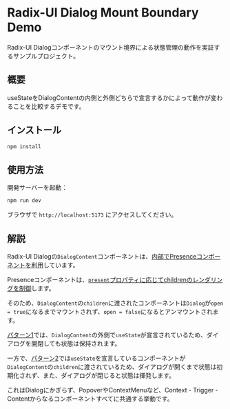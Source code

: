 # Radix-UI Dialog Mount Boundary Demo

Radix-UI Dialogコンポーネントのマウント境界による状態管理の動作を実証するサンプルプロジェクト。

## 概要

useStateをDialogContentの内側と外側どちらで宣言するかによって動作が変わることを比較するデモです。

## インストール

```bash
npm install
```

## 使用方法

開発サーバーを起動：

```bash
npm run dev
```

ブラウザで `http://localhost:5173` にアクセスしてください。

## 解説

Radix-UI Dialogの`DialogContent`コンポーネントは、[内部でPresenceコンポーネントを利用](https://github.com/radix-ui/primitives/blob/e7a593acfe8b8c4344788d994760a41e7293d60d/packages/react/dialog/src/dialog.tsx#L240-L246)しています。

Presenceコンポーネントは、[`present`プロパティに応じてchildrenのレンダリングを制御](https://github.com/radix-ui/primitives/blob/e7a593acfe8b8c4344788d994760a41e7293d60d/packages/react/presence/src/presence.tsx#L23)します。

そのため、`DialogContent`の`children`に渡されたコンポーネントは`Dialog`が`open = true`になるまでマウントされず、`open = false`になるとアンマウントされます。

[パターン1](src/components/Pattern1Demo.tsx)では、`DialogContent`の外側で`useState`が宣言されているため、ダイアログを開閉しても状態は保持されます。

一方で、[パターン2](src/components/Pattern2Demo.tsx)では`useState`を宣言しているコンポーネントが`DialogContent`の`children`に渡されているため、ダイアログが開くまで状態は初期化されず、また、ダイアログが閉じると状態は揮発します。

これはDialogにかぎらず、PopoverやContextMenuなど、Context - Trigger - Contentからなるコンポーネントすべてに共通する挙動です。
